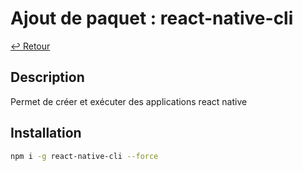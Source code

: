 # Ajout de paquet : react-native-cli

[↩️ Retour](./README.md)

## Description

Permet de créer et exécuter des applications react native

## Installation

```bash
npm i -g react-native-cli --force
```
